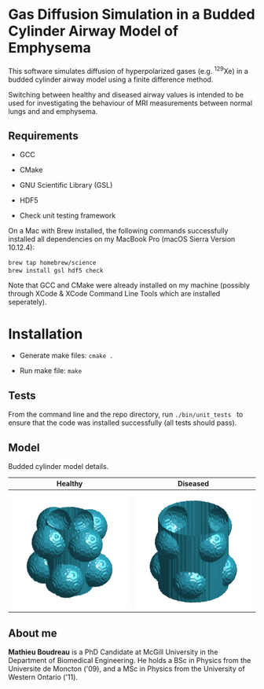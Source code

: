 # Gas Diffusion Simulation in a Budded Cylinder Airway Model of Emphysema
This software simulates diffusion of hyperpolarized gases (e.g. <sup>129</sup>Xe) in a budded cylinder airway model using a
finite difference method.

Switching between healthy and diseased airway values is intended to be used for investigating the behaviour of MRI
measurements between normal lungs and and emphysema.

## Requirements

* GCC

* CMake

* GNU Scientific Library (GSL)

* HDF5

* Check unit testing framework

On a Mac with Brew installed, the following commands successfully installed all 
dependencies on my MacBook Pro (macOS Sierra Version 10.12.4):

```
brew tap homebrew/science
brew install gsl hdf5 check
```

Note that GCC and CMake were already installed on my machine (possibly through XCode & 
XCode Command Line Tools which are installed seperately).

# Installation

* Generate make files: `cmake .`

* Run make file: `make`

## Tests

From the command line and the repo directory, run `./bin/unit_tests ` to ensure that the 
code was installed successfully (all tests should pass).

## Model

Budded cylinder model details.

Healthy                                             | Diseased
:--------------------------------------------------:|:-----------------------------------------------------:
![Budded Cylinder (healthy)](/figures/healthy.png)  |  ![Budded Cylinder (diseased)](/figures/disease.png)


## About me

**Mathieu Boudreau** is a PhD Candidate at McGill University in the Department of Biomedical Engineering.
He holds a BSc in Physics from the Universite de Moncton ('09), and a MSc in Physics from the University
of Western Ontario ('11).
